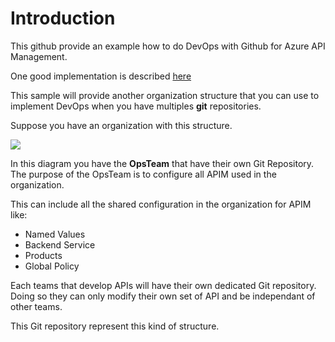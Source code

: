 # Introduction

This github provide an example how to do DevOps with Github for Azure API Management.  

One good implementation is described [here](https://github.com/Azure/azure-api-management-devops-resource-kit)

This sample will provide another organization structure that you can use to implement DevOps when you have multiples **git** repositories.

Suppose you have an organization with this structure.

<img src='https://raw.githubusercontent.com/hugogirard/apimDevOps/main/images/gitStructure.png?raw=true' />

In this diagram you have the **OpsTeam** that have their own Git Repository.  The purpose of the OpsTeam is to configure all APIM used in the organization.

This can include all the shared configuration in the organization for APIM like:

<ul>
  <li>Named Values</li>
  <li>Backend Service</li>
  <li>Products</li>
  <li>Global Policy</li>
</ul>

Each teams that develop APIs will have their own dedicated Git repository.  Doing so they can only modify their own set of API and be independant of other teams.

This Git repository represent this kind of structure.

